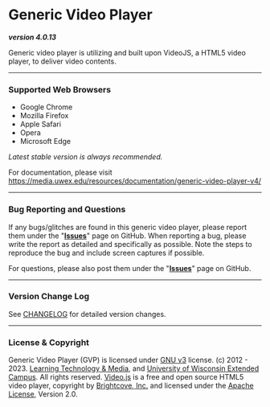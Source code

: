 # Generic Video Player
**_version 4.0.13_**

Generic video player is utilizing and built upon VideoJS, a HTML5 video player, to deliver video contents.

---
### Supported Web Browsers
* Google Chrome
* Mozilla Firefox
* Apple Safari
* Opera
* Microsoft Edge

*Latest stable version is always recommended.*

For documentation, please visit https://media.uwex.edu/resources/documentation/generic-video-player-v4/

---
### Bug Reporting and Questions
If any bugs/glitches are found in this generic video player, please report them under the "**[Issues](https://github.com/uwex-learning-tech/gvp/issues)**" page on GitHub. When reporting a bug, please write the report as detailed and specifically as possible. Note the steps to reproduce the bug and include screen captures if possible.

For questions, please also post them under the "**[Issues](https://github.com/uwex-learning-tech/gvp/issues)**" page on GitHub.

---
### Version Change Log
See [CHANGELOG](https://github.com/uwex-learning-tech/gvp/blob/master/CHANGELOG.md) for detailed version changes.

---
### License & Copyright
Generic Video Player (GVP) is licensed under [GNU v3](https://github.com/uwex-learning-tech/gvp/blob/master/LICENSE) license. (c) 2012 - 2023. [Learning Technology & Media](https://media.uwex.edu), and [University of Wisconsin Extended Campus](http://ce.uwex.edu/). All rights reserved. [Video.js](http://videojs.com/) is a free and open source HTML5 video player, copyright by [Brightcove, Inc.](https://www.brightcove.com/en/) and licensed under the [Apache License](https://github.com/videojs/video.js/blob/master/LICENSE), Version 2.0.
